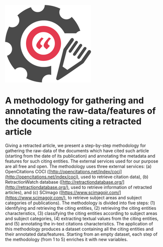 <div>
<span><img src="img/logo.png"></span><span><h1>A methodology for gathering and annotating the raw-data/features of the documents citing a retracted article</h1></span>
</div>

Giving a retracted article, we present a step-by-step methodology for gathering the raw-data of the documents which have cited such article (starting from the date of its publication) and annotating the metadata and features for such citing entities. The external services used for our purpose are all free and open. The methodology uses three external services: (a) OpenCitations COCI ([http://opencitations.net/index/coci](http://opencitations.net/index/coci), used to retrieve citation data), (b) RetractionWatch database ([http://retractiondatabase.org/](http://retractiondatabase.org/), used to retrieve information of retracted articles), and (c) SCImago ([https://www.scimagojr.com/](https://www.scimagojr.com/), to retrieve subject areas and subject categories of publications). The methodology is divided into five steps: (1) identifying and retrieving the citing entities, (2) retrieving the citing entities characteristics, (3) classifying the citing entities according to subject areas and subject categories, (4) extracting textual values from the citing entities, and (5) annotating the in-text citations characteristics. 
The application of this methodology produces a dataset containing all the citing entities and their annotated data/features. Starting from an empty dataset, each step of the methodology (from 1 to 5) enriches it with new variables. 

